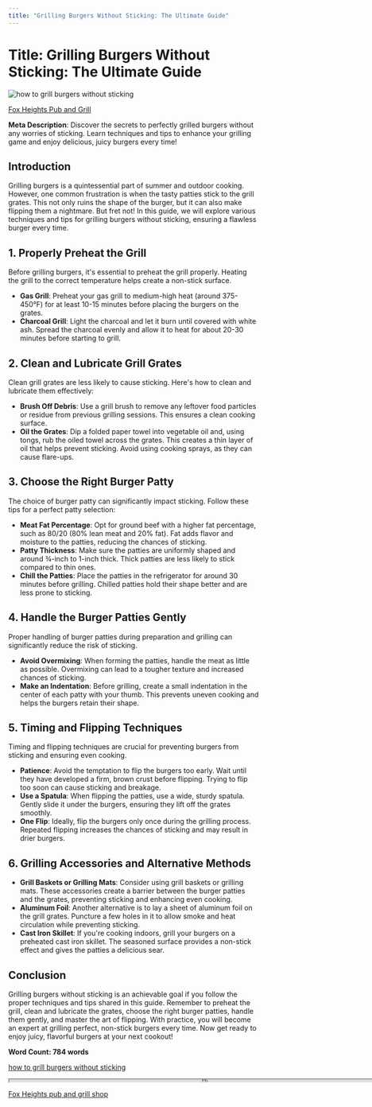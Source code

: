 ```yaml
---
title: "Grilling Burgers Without Sticking: The Ultimate Guide"
---
```

# Title: Grilling Burgers Without Sticking: The Ultimate Guide


![how to grill burgers without sticking](https://images.unsplash.com/photo-1529557050046-60c5f1d35ea4?ixid=M3w0ODkxMTF8MHwxfHNlYXJjaHwxfHxob3clMjB0byUyMGdyaWxsJTIwYnVyZ2VycyUyMHdpdGhvdXQlMjBzdGlja2luZ3xlbnwwfHx8fDE2OTI4MDQzNDR8MA&ixlib=rb-4.0.3&w=512&fit=max)

[Fox Heights Pub and Grill](https://foxheightspubandgrill.com/tools/sitemap)

**Meta Description**: Discover the secrets to perfectly grilled burgers without any worries of sticking. Learn techniques and tips to enhance your grilling game and enjoy delicious, juicy burgers every time!

## Introduction

Grilling burgers is a quintessential part of summer and outdoor cooking. However, one common frustration is when the tasty patties stick to the grill grates. This not only ruins the shape of the burger, but it can also make flipping them a nightmare. But fret not! In this guide, we will explore various techniques and tips for grilling burgers without sticking, ensuring a flawless burger every time.

## 1. Properly Preheat the Grill

Before grilling burgers, it's essential to preheat the grill properly. Heating the grill to the correct temperature helps create a non-stick surface.

- **Gas Grill**: Preheat your gas grill to medium-high heat (around 375-450°F) for at least 10-15 minutes before placing the burgers on the grates.
- **Charcoal Grill**: Light the charcoal and let it burn until covered with white ash. Spread the charcoal evenly and allow it to heat for about 20-30 minutes before starting to grill.

## 2. Clean and Lubricate Grill Grates

Clean grill grates are less likely to cause sticking. Here's how to clean and lubricate them effectively:

- **Brush Off Debris**: Use a grill brush to remove any leftover food particles or residue from previous grilling sessions. This ensures a clean cooking surface.
- **Oil the Grates**: Dip a folded paper towel into vegetable oil and, using tongs, rub the oiled towel across the grates. This creates a thin layer of oil that helps prevent sticking. Avoid using cooking sprays, as they can cause flare-ups.

## 3. Choose the Right Burger Patty

The choice of burger patty can significantly impact sticking. Follow these tips for a perfect patty selection:

- **Meat Fat Percentage**: Opt for ground beef with a higher fat percentage, such as 80/20 (80% lean meat and 20% fat). Fat adds flavor and moisture to the patties, reducing the chances of sticking.
- **Patty Thickness**: Make sure the patties are uniformly shaped and around ¾-inch to 1-inch thick. Thick patties are less likely to stick compared to thin ones.
- **Chill the Patties**: Place the patties in the refrigerator for around 30 minutes before grilling. Chilled patties hold their shape better and are less prone to sticking.

## 4. Handle the Burger Patties Gently

Proper handling of burger patties during preparation and grilling can significantly reduce the risk of sticking.

- **Avoid Overmixing**: When forming the patties, handle the meat as little as possible. Overmixing can lead to a tougher texture and increased chances of sticking.
- **Make an Indentation**: Before grilling, create a small indentation in the center of each patty with your thumb. This prevents uneven cooking and helps the burgers retain their shape.

## 5. Timing and Flipping Techniques

Timing and flipping techniques are crucial for preventing burgers from sticking and ensuring even cooking.

- **Patience**: Avoid the temptation to flip the burgers too early. Wait until they have developed a firm, brown crust before flipping. Trying to flip too soon can cause sticking and breakage.
- **Use a Spatula**: When flipping the patties, use a wide, sturdy spatula. Gently slide it under the burgers, ensuring they lift off the grates smoothly.
- **One Flip**: Ideally, flip the burgers only once during the grilling process. Repeated flipping increases the chances of sticking and may result in drier burgers.

## 6. Grilling Accessories and Alternative Methods

- **Grill Baskets or Grilling Mats**: Consider using grill baskets or grilling mats. These accessories create a barrier between the burger patties and the grates, preventing sticking and enhancing even cooking.
- **Aluminum Foil**: Another alternative is to lay a sheet of aluminum foil on the grill grates. Puncture a few holes in it to allow smoke and heat circulation while preventing sticking.
- **Cast Iron Skillet**: If you're cooking indoors, grill your burgers on a preheated cast iron skillet. The seasoned surface provides a non-stick effect and gives the patties a delicious sear.

## Conclusion

Grilling burgers without sticking is an achievable goal if you follow the proper techniques and tips shared in this guide. Remember to preheat the grill, clean and lubricate the grates, choose the right burger patties, handle them gently, and master the art of flipping. With practice, you will become an expert at grilling perfect, non-stick burgers every time. Now get ready to enjoy juicy, flavorful burgers at your next cookout!

**Word Count: 784 words**

[how to grill burgers without sticking](https://foxheightspubandgrill.com/post/how-to-grill-burgers-without-sticking)

<iframe src='https://foxheightspubandgrill.com/post/how-to-grill-burgers-without-sticking' width='800' height='5'></iframe>

[Fox Heights pub and grill shop](https://foxheightspubandgrill.com/tools/sitemap)